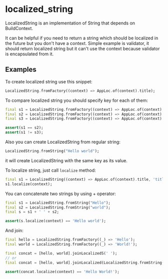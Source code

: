 # localized_string

LocalizedString is an implementation of String that depends on BuildContext.

It can be helpful if you need to return a string which should be localized in the future but you don't
have a context. Simple example is validator, it should return localized string but it can't use the context
because validator is encapsulated from it. 

## Examples

To create localized string use this snippet: 

```dart
LocalizedString.fromFactory((context) => AppLoc.of(context).title);
```

To compare localized string you should specify key for each of them:

```dart
final s1 = LocalizedString.fromFactory((context) => AppLoc.of(context).title, 'title');
final s2 = LocalizedString.fromFactory((context) => AppLoc.of(context).title, 'title');
final s3 = LocalizedString.fromFactory((context) => AppLoc.of(context).desc, 'desc');

assert(s1 == s2);
assert(s1 != s3);
```

Also you can create LocalizedString from regular string:

```dart
LocalizedString.fromString("Hello world");
```

it will create LocalizedString with the same key as its value.

To localize string, just call `localize` method:

```dart
final s1 = LocalizedString((context) => AppLoc.of(context).title, 'title');
s1.localize(context);
```

You can concatenate two strings by using + operator:

```dart
final s1 = LocalizedString.fromString("Hello");
final s2 = LocalizedString.fromString("world");
final s = s1 + ' ' + s2;

assert(s.localize(context) == 'Hello world');
```

And join:

```dart
final hello = LocalizedString.fromFactory((_) => 'Hello');
final world = LocalizedString.fromFactory((_) => 'World!');

final concat = [hello, world].joinLocalizedS(' ');
// or
final concat = [hello, world].joinLocalized(LocalizedString.fromString(' '));

assert(concat.localize(context) == 'Hello World!');
```

